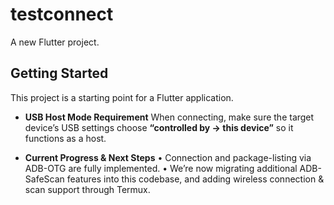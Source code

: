 # testconnect

A new Flutter project.

## Getting Started

This project is a starting point for a Flutter application.

* **USB Host Mode Requirement**
  When connecting, make sure the target device’s USB settings choose **“controlled by → this device”** so it functions as a host.

* **Current Progress & Next Steps**
  • Connection and package-listing via ADB-OTG are fully implemented.
  • We’re now migrating additional ADB-SafeScan features into this codebase, and adding wireless connection & scan support through Termux.
